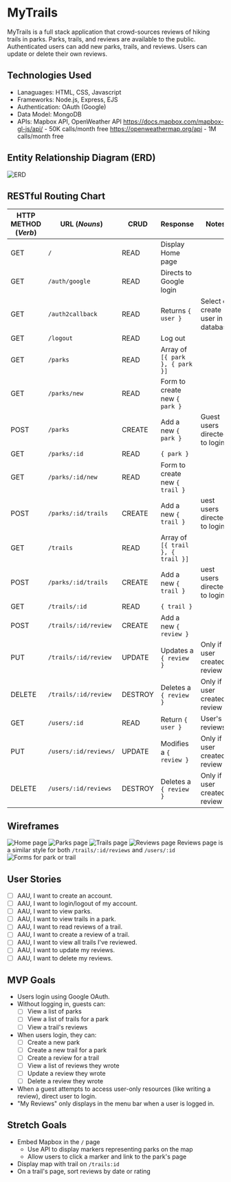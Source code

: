 # MyTrails
MyTrails is a full stack application that crowd-sources reviews of hiking trails in parks. Parks, trails, and reviews are available to the public. Authenticated users can add new parks, trails, and reviews. Users can update or delete their own reviews.

## Technologies Used
* Lanaguages: HTML, CSS, Javascript
* Frameworks: Node.js, Express, EJS
* Authentication: OAuth (Google)
* Data Model: MongoDB
* APIs: Mapbox API, OpenWeather API
https://docs.mapbox.com/mapbox-gl-js/api/ - 50K calls/month free
https://openweathermap.org/api - 1M calls/month free

## Entity Relationship Diagram (ERD)
![ERD](wireframes/ERD.png)

## RESTful Routing Chart
| HTTP METHOD (_Verb_) | URL (_Nouns_)     | CRUD    | Response          | Notes        |
| -------------------- | ----------------- | ------- | ----------------- | ------------ |
| GET | `/` | READ | Display Home page|  |
| GET | `/auth/google` | READ | Directs to Google login | |
| GET | `/auth2callback` | READ | Returns `{ user }` | Select or create user in database |
| GET | `/logout` | READ | Log out
| GET | `/parks` | READ | Array of  `[{ park }, { park }]` | |
| GET | `/parks/new` | READ | Form to create new `{ park }` | |
| POST | `/parks` | CREATE | Add a new `{ park }` | Guest users directed to login |
| GET | `/parks/:id` | READ | `{ park }` | |
| GET | `/parks/:id/new` | READ | Form to create new `{ trail }` | |
| POST | `/parks/:id/trails` | CREATE | Add a new `{ trail }` | uest users directed to login |
| GET | `/trails` | READ | Array of  `[{ trail }, { trail }]` | |
| POST | `/parks/:id/trails` | CREATE | Add a new `{ trail }` | uest users directed to login |
| GET | `/trails/:id` | READ | `{ trail }` | |
| POST | `/trails/:id/review` | CREATE | Add a new `{ review }` | |
| PUT | `/trails/:id/review` | UPDATE | Updates a `{ review }` | Only if user created review |
| DELETE | `/trails/:id/review` | DESTROY | Deletes a `{ review }` | Only if user created review
| GET | `/users/:id` | READ | Return `{ user }` | User's reviews|
| PUT | `/users/:id/reviews/` | UPDATE | Modifies a `{ review }` | Only if user created review |
| DELETE | `/users/:id/reviews` | DESTROY | Deletes a `{ review }` | Only if user created review |

## Wireframes
![Home page](wireframes/home.png)
![Parks page](wireframes/park.png)
![Trails page](wireframes/trail.png)
![Reviews page](wireframes/reviews.png)
Reviews page is a similar style for both `/trails/:id/reviews` and `/users/:id`
![Forms for park or trail](wireframes/create-forms.png)

## User Stories
- [ ] AAU, I want to create an account.
- [ ] AAU, I want to login/logout of my account.
- [ ] AAU, I want to view parks.
- [ ] AAU, I want to view trails in a park.
- [ ] AAU, I want to read reviews of a trail.
- [ ] AAU, I want to create a review of a trail.
- [ ] AAU, I want to view all trails I've reviewed.
- [ ] AAU, I want to update my reviews.
- [ ] AAU, I want to delete my reviews.

## MVP Goals
* Users  login using Google OAuth.
* Without logging in, guests can:
    - [ ] View a list of parks
    - [ ] View a list of trails for a park
    - [ ] View a trail's reviews
* When users login, they can:
    - [ ] Create a new park
    - [ ] Create a new trail for a park
    - [ ] Create a review for a trail
    - [ ] View a list of reviews they wrote
    - [ ] Update a review they wrote
    - [ ] Delete a review they wrote
* When a guest attempts to access user-only resources (like writing a review), direct user to login.
* "My Reviews" only displays in the menu bar when a user is logged in.


## Stretch Goals
* Embed Mapbox in the `/` page
    * Use API to display markers representing parks on the map
    * Allow users to click a marker and link to the park's page
* Display map with trail on `/trails:id`
* On a trail's page, sort reviews by date or rating


